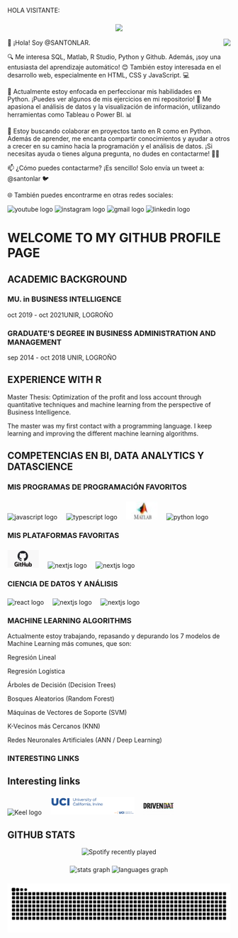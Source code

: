 HOLA VISITANTE:
###

<div align="center">
  <img src="https://profile-counter.glitch.me/SANTONLA/count.svg?"  />
</div>


👋 ¡Hola! Soy @SANTONLAR.
<img align="right" height="150" src="https://i.imgflip.com/65efzo.gif"  />

🔍 Me interesa SQL, Matlab, R Studio, Python y Github. Además, ¡soy una entusiasta del aprendizaje automático! 😊 También estoy interesada en el desarrollo web, especialmente en HTML, CSS y JavaScript. 💻

🌱 Actualmente estoy enfocada en perfeccionar mis habilidades en Python. ¡Puedes ver algunos de mis ejercicios en mi repositorio! 🐍 Me apasiona el análisis de datos y la visualización de información, utilizando herramientas como Tableau o Power BI. 📊

💞️ Estoy buscando colaborar en proyectos tanto en R como en Python. Además de aprender, me encanta compartir conocimientos y ayudar a otros a crecer en su camino hacia la programación y el análisis de datos. ¡Si necesitas ayuda o tienes alguna pregunta, no dudes en contactarme! 👨‍💻

📫 ¿Cómo puedes contactarme? ¡Es sencillo! Solo envía un tweet a: @santonlar 🐦



🌐 También puedes encontrarme en otras redes sociales:

<div align="left">
  <img src="https://img.shields.io/static/v1?message=Youtube&logo=youtube&label=&color=FF0000&logoColor=white&labelColor=&style=for-the-badge" height="35" alt="youtube logo"  />
  
  <img src="https://img.shields.io/static/v1?message=Instagram&logo=instagram&label=&color=E4405F&logoColor=white&labelColor=&style=for-the-badge" height="35" alt="instagram logo"  />
   
  <img src="https://img.shields.io/static/v1?message=Gmail&logo=gmail&label=&color=D14836&logoColor=white&labelColor=&style=for-the-badge" height="35" alt="gmail logo" />


  <img src="https://img.shields.io/static/v1?message=LinkedIn&logo=linkedin&label=&color=0077B5&logoColor=white&labelColor=&style=for-the-badge" height="35" alt="linkedin logo"  />
  


</div>

###
<!---it
SANTONLA/SANTONLA is a ✨ special ✨ repository because its `README.md` (this file) appears on your GitHub profile.
You can click the Preview link to take a look at your changes.
--->
# WELCOME TO MY GITHUB PROFILE PAGE

## ACADEMIC BACKGROUND

### MU. in BUSINESS INTELLIGENCE

oct 2019 - oct 2021UNIR, LOGROÑO

### GRADUATE'S DEGREE IN BUSINESS ADMINISTRATION AND MANAGEMENT

sep 2014 - oct 2018 UNIR, LOGROÑO


## EXPERIENCE WITH R

Master Thesis: Optimization of the profit and loss account through quantitative techniques and machine learning from the perspective of Business Intelligence.

The master was my first contact with a programming language. I keep learning and improving the different machine learning algorithms.

## COMPETENCIAS EN BI, DATA ANALYTICS Y DATASCIENCE


### MIS PROGRAMAS DE PROGRAMACIÓN FAVORITOS
###

<div align="left">
  <img src="https://img.shields.io/badge/R-276DC3?style=for-the-badge&logo=r&logoColor=white" height="40" alt="javascript logo"  />
  <img width="12" />
  <img src="https://img.shields.io/badge/Microsoft_SQL_Server-CC2927?style=for-the-badge&logo=microsoft-sql-server&logoColor=white" height="40" alt="typescript logo"  />
  <img width="12" />
   <img src="https://github.com/SANTONLA/BADGES/blob/main/matlab.jpg" height="40" alt="storybook logo"  />
  <img width="12" />
  <img src="https://github.com/SANTONLA/devicon/blob/master/icons/python/python-original.svg" height="40" alt="python logo"  />
  <img width="12" />
  
### MIS PLATAFORMAS FAVORITAS
###

<img src="https://github.com/SANTONLA/BADGES/blob/main/github.png" height="40" alt="react logo"  />
  <img width="12" />
  
<img src="https://img.shields.io/badge/SAP-0FAAFF?style=for-the-badge&logo=sap&logoColor=white" height="40" alt="nextjs logo"  />
  <img width="12" />
  
<img src="https://img.shields.io/badge/PowerBI-F2C811?style=for-the-badge&logo=Power%20BI&logoColor=white" height="40" alt="nextjs logo"  />
  <img width="12" />
  
### CIENCIA DE DATOS Y ANÁLISIS
###

<img src="https://github.com/SANTONLA/devicon/blob/master/icons/numpy/numpy-original.svg" height="40" alt="react logo"  />
  <img width="12" />
  
<img src="https://github.com/SANTONLA/devicon/blob/master/icons/pandas/pandas-original.svg" height="40" alt="nextjs logo"  />
  <img width="12" />
  
<img src="https://img.shields.io/badge/PowerBI-F2C811?style=for-the-badge&logo=Power%20BI&logoColor=white" height="40" alt="nextjs logo"  />
  <img width="12" />


  
### MACHINE LEARNING ALGORITHMS


Actualmente estoy trabajando, repasando y depurando los 7 modelos de Machine Learning más comunes, que son:

Regresión Lineal

Regresión Logística

Árboles de Decisión (Decision Trees)

Bosques Aleatorios (Random Forest)

Máquinas de Vectores de Soporte (SVM)

K-Vecinos más Cercanos (KNN)

Redes Neuronales Artificiales (ANN / Deep Learning)




### INTERESTING LINKS

<h2 align="left">Interesting links</h2>

###
<div align="left">
 
  <img src="https://github.com/SANTONLA/BADGES/blob/main/keellogo.jpg" height="40" alt="Keel logo"  />
  <img width="12" />
  <img src="https://github.com/SANTONLA/BADGES/blob/main/UCI_IRVINE_LOGO.png" height="40" alt="UCI_Irvine logo"  />
  <img width="12" />
  <img src="https://github.com/SANTONLA/BADGES/blob/main/DRIVENDATA_LOGO.jpeg" height="40" alt="Drivendata logo"  />
  <img width="12" />
 

## GITHUB STATS

<div align="center">
  
  <img src="https://spotify-recently-played-readme.vercel.app/api?count=5" alt="Spotify recently played"  />
</div>

###

<div align="center">
  <img src="https://github-readme-stats.vercel.app/api?username=SANTONLA&hide_title=false&hide_rank=false&show_icons=true&include_all_commits=true&count_private=true&disable_animations=false&theme=dracula&locale=en&hide_border=false&order=1" height="150" alt="stats graph"  />
  <img src="https://github-readme-stats.vercel.app/api/top-langs?username=SANTONLA&locale=en&hide_title=false&layout=compact&card_width=320&langs_count=5&theme=dracula&hide_border=false&order=2" height="150" alt="languages graph"  />
</div>


###

 <img src="https://github.com/SANTONLA/snake/blob/output/snake.svg" alt="Snake animation"/>
 

###


